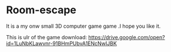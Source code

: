 # Room-escape
It is a my onw small 3D computer game game .I hope you like it.


This is ulr of the game download:
https://drive.google.com/open?id=1LuNbKLawvnr-91BHmPUbvA1ENcNwIJBK

